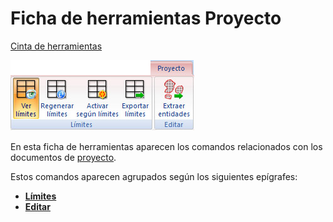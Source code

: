 # Ficha de herramientas Proyecto

[Cinta de herramientas](/mdtopx/cinta-de-herramientas/)

![](../../../.gitbook/assets/ficha-de-herramientas-proyecto.jpg)

En esta ficha de herramientas aparecen los comandos relacionados con los documentos de [proyecto](/digi3d-net/referencia/linea-de-comandos/proyecto.md).

Estos comandos aparecen agrupados según los siguientes epígrafes:

* ****[**Límites**](limites-proyecto.md)****
* ****[**Editar**](editar-proyecto.md)****
